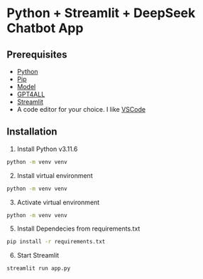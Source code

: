 # Python + Streamlit + DeepSeek Chatbot App

## Prerequisites
- [Python](https://www.python.org/)
- [Pip](https://pypi.org/project/pip/)
- [Model](https://huggingface.co/deepseek-ai/DeepSeek-R1-Distill-Qwen-1.5B)
- [GPT4ALL](https://docs.gpt4all.io/index.html)
- [Streamlit](https://streamlit.io/)
- A code editor for your choice. I like [VSCode](https://code.visualstudio.com/)

## Installation

1. Install Python v3.11.6
```bash
python -m venv venv
```
2. Install virtual environment
```bash
python -m venv venv
```
3. Activate virtual environment
```bash
python -m venv venv
````
5. Install Dependecies from requirements.txt
```bash
pip install -r requirements.txt
````
6. Start Streamlit
```bash
streamlit run app.py
````
